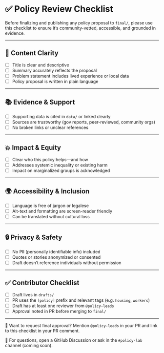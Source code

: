# ✅ Policy Review Checklist

Before finalizing and publishing any policy proposal to `final/`, please use this checklist to ensure it’s community-vetted, accessible, and grounded in evidence.

---

## 🧩 Content Clarity

- [ ] Title is clear and descriptive
- [ ] Summary accurately reflects the proposal
- [ ] Problem statement includes lived experience or local data
- [ ] Policy proposal is written in plain language

---

## 📚 Evidence & Support

- [ ] Supporting data is cited in `data/` or linked clearly
- [ ] Sources are trustworthy (gov reports, peer-reviewed, community orgs)
- [ ] No broken links or unclear references

---

## 💥 Impact & Equity

- [ ] Clear who this policy helps—and how
- [ ] Addresses systemic inequality or existing harm
- [ ] Impact on marginalized groups is acknowledged

---

## 🌍 Accessibility & Inclusion

- [ ] Language is free of jargon or legalese
- [ ] Alt-text and formatting are screen-reader friendly
- [ ] Can be translated without cultural loss

---

## 🔒 Privacy & Safety

- [ ] No PII (personally identifiable info) included
- [ ] Quotes or stories anonymized or consented
- [ ] Draft doesn’t reference individuals without permission

---

## ✅ Contributor Checklist

- [ ] Draft lives in `drafts/`
- [ ] PR uses the `[policy]` prefix and relevant tags (e.g. `housing`, `workers`)
- [ ] Draft has at least one reviewer from `@policy-leads`
- [ ] Approval noted in PR before merging to `final/`

---

📝 Want to request final approval? Mention `@policy-leads` in your PR and link to this checklist in your PR comment.

📣 For questions, open a GitHub Discussion or ask in the `#policy-lab` channel (coming soon).
